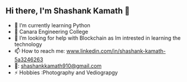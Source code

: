 ## Hi there, I'm Shashank Kamath 👋

- 🌱 I’m currently learning Python
- 🏫 Canara Engineering College
- 🤔 I’m looking for help with Blockchain as Im intrested in learning the technology
- 📫 How to reach me:  www.linkedin.com/in/shashank-kamath-5a3246263
- 📧: shashankkamath910@gmail.com
- ⚡ Hobbies :Photography and Vediograpgy

